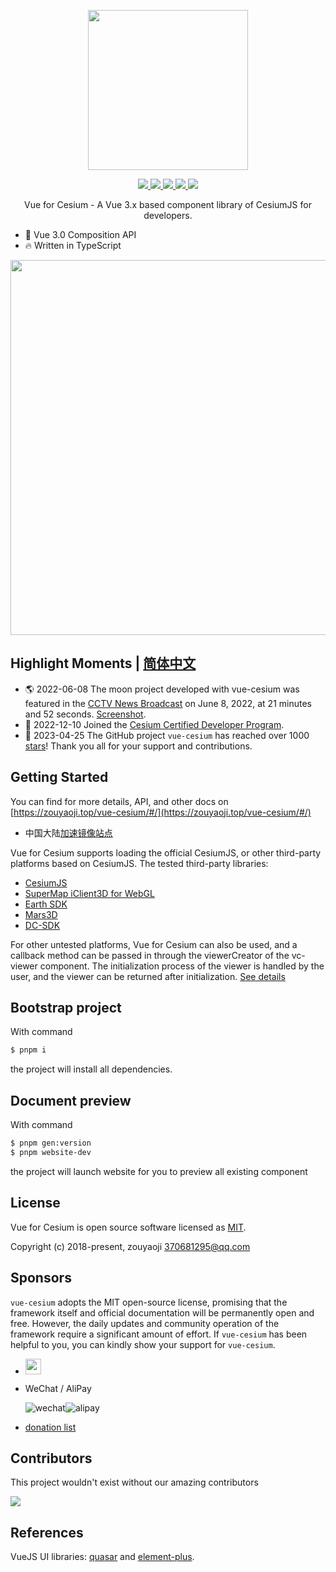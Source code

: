 <!--
 * @Author: zouyaoji@https://github.com/zouyaoji
 * @Date: 2021-09-03 16:57:27
 * @LastEditTime: 2023-12-13 10:33:36
 * @LastEditors: ly
 * @Description:
 * @FilePath: \vue-cesium\README.md
-->
<p align="center">
  <img width="256px" src="https://zouyaoji.top/vue-cesium/images/vue-cesium-logo.svg">
</p>

<p align="center">
  <a href="https://github.com/zouyaoji/vue-cesium/actions/workflows/publish-npm.yml" target="_blank">
    <img src="https://img.shields.io/github/actions/workflow/status/zouyaoji/vue-cesium/publish-npm.yml?style=plastic">
  </a>
  <a href="https://www.npmjs.com/package/vue-cesium" target="_blank">
    <img src="https://img.shields.io/npm/v/vue-cesium?style=plastic">
  </a>
  <a href="https://npmcharts.com/compare/vue-cesium?minimal=true" target="_blank">
    <img src="https://img.shields.io/npm/dm/vue-cesium?style=plastic">
  </a>
  <a href="https://github.com/zouyaoji/vue-cesium/blob/dev/LICENSE" target="_blank">
    <img src="https://img.shields.io/github/license/zouyaoji/vue-cesium?style=plastic">
  </a>
  <a href="https://github.com/zouyaoji/vue-cesium/stargazers" target="_blank">
    <img src="https://img.shields.io/github/stars/zouyaoji/vue-cesium?style=plastic" />
  </a>
  <br>
</p>

<p align="center">Vue for Cesium - A Vue 3.x based component library of CesiumJS for developers.</p>

- 💪 Vue 3.0 Composition API
- 🔥 Written in TypeScript

<p align="center">
  <img width="600px" src="https://zouyaoji.top/vue-cesium/images/certified-dev-banner-light-sm_01.png">
</p>

## Highlight Moments | [简体中文](./README.zh.md)

- 🌎 2022-06-08 The moon project developed with vue-cesium was featured in the [CCTV News Broadcast](https://tv.cctv.com/2022/06/08/VIDEazqfs4AIBuVEvBzob6DA220608.shtml?spm=C31267.PXDaChrrDGdt.EbD5Beq0unIQ.29) on June 8, 2022, at 21 minutes and 52 seconds. [Screenshot](https://zouyaoji.top/vue-cesium/images/cctv.png).
- 🚀 2022-12-10 Joined the [Cesium Certified Developer Program](https://cesium.com/learn/certified-developer-directory/).
- 🎉 2023-04-25 The GitHub project `vue-cesium` has reached over 1000 [stars](https://github.com/zouyaoji/vue-cesium/stargazers)! Thank you all for your support and contributions.

## Getting Started

You can find for more details, API, and other docs on [https://zouyaoji.top/vue-cesium/#/](https://zouyaoji.top/vue-cesium/#/)

- 中国大陆[加速镜像站点](https://vue-cesium.songluck.com)

Vue for Cesium supports loading the official CesiumJS, or other third-party platforms based on CesiumJS. The tested third-party libraries:

- [CesiumJS](https://cesium.com/platform/cesiumjs/)
- [SuperMap iClient3D for WebGL](http://support.supermap.com.cn:8090/webgl/web/index.html)
- [Earth SDK](http://www.earthsdk.com/)
- [Mars3D](http://mars3d.cn/)
- [DC-SDK](http://dc.dvgis.cn/#/index)

For other untested platforms, Vue for Cesium can also be used, and a callback method can be passed in through the viewerCreator of the vc-viewer component. The initialization process of the viewer is handled by the user, and the viewer can be returned after initialization. [See details](https://github.com/zouyaoji/vue-cesium/blob/dev/packages/components/viewer/src/useViewer.ts#L725)

## Bootstrap project

With command

```bash
$ pnpm i
```

the project will install all dependencies.

## Document preview

With command

```bash
$ pnpm gen:version
$ pnpm website-dev
```

the project will launch website for you to preview all existing component

## License

Vue for Cesium is open source software licensed as
[MIT](https://github.com/zouyaoji/vue-cesium/blob/master/LICENSE).

Copyright (c) 2018-present, zouyaoji 370681295@qq.com

## Sponsors

`vue-cesium` adopts the MIT open-source license, promising that the framework itself and official documentation will be permanently open and free. However, the daily updates and community operation of the framework require a significant amount of effort. If `vue-cesium` has been helpful to you, you can kindly show your support for `vue-cesium`.

- <a href="https://www.paypal.me/zouyaoji" target="_blank"><img src="https://zouyaoji.top/vue-cesium/images/paypal.png" style="height:25px;" /></a>

- WeChat / AliPay
  <div style="display: flex">
    <img alt="wechat" title="wechat" src="https://zouyaoji.top/vue-cesium/images/wechat.png">
    <img alt="alipay" title="alipay" src="https://zouyaoji.top/vue-cesium/images/alipay.png">
  </div>

- [donation list](https://zouyaoji.top/vue-cesium/#/en-US/donations)

## Contributors

This project wouldn't exist without our amazing contributors

<a href="https://github.com/zouyaoji/vue-cesium/graphs/contributors">
  <img src="https://contrib.rocks/image?repo=zouyaoji/vue-cesium" />
</a>

## References

VueJS UI libraries: [quasar](https://github.com/quasarframework/quasar) and [element-plus](https://github.com/element-plus/element-plus).
